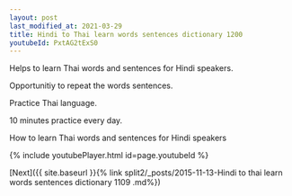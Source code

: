```yaml
---
layout: post
last_modified_at: 2021-03-29
title: Hindi to Thai learn words sentences dictionary 1200 
youtubeId: PxtAG2tExS0
---
```

 
 
Helps to learn Thai words and sentences for Hindi speakers.

Opportunitiy to repeat the words sentences. 

Practice Thai language. 
 
10 minutes practice every day. 
 
How to learn Thai words and sentences for Hindi speakers 
 
{% include youtubePlayer.html id=page.youtubeId %}
 
 
[Next]({{ site.baseurl }}{% link  split2/_posts/2015-11-13-Hindi to thai learn words sentences dictionary 1109 .md%})
 
